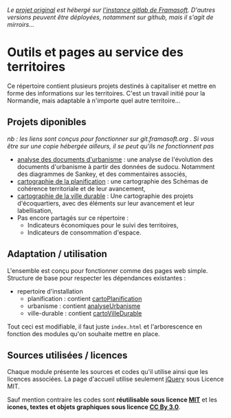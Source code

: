 ﻿*Le [projet original](https://git.framasoft.org/territoires/homeCommon) est hébergé sur [l'instance gitlab de Framasoft](https://git.framasoft.org). D'autres versions peuvent être déployées, notamment sur github, mais il s'agit de mirroirs...*

# Outils et pages au service des territoires
Ce répertoire contient plusieurs projets destinés à capitaliser et mettre en forme des informations sur les territoires. C'est un travail initié pour la Normandie, mais adaptable à n'importe quel autre territoire... 

## Projets diponibles
*nb : les liens sont conçus pour fonctionner sur git.framasoft.org . Si vous être sur une copie hébergée ailleurs, il se peut qu'ils ne fonctionnent pas*
* [analyse des documents d'urbanisme](../../../analyseUrbanisme/) : une analyse de l'évolution des documents d'urbanisme à partir des données de sudocu. Notamment des diagrammes de Sankey, et des commentaires associés,
* [cartographie de la planification](../../../cartoPlanification) : une cartographie des Schémas de cohérence territoriale et de leur avancement,
* [cartographie de la ville durable](../../../cartoVilleDurable) : Une cartographie des projets d'écoquartiers, avec des éléments sur leur avancement et leur labellisation,
* Pas encore partagés sur ce répertoire :
  * Indicateurs économiques pour le suivi des territoires,
  * Indicateurs de consommation d'espace.

## Adaptation / utilisation
L'ensemble est conçu pour fonctionner comme des pages web simple.
Structure de base pour respecter les dépendances existantes :
* repertoire d'installation
  * planification : contient [cartoPlanification](../../../cartoPlanification)
  * urbanisme : contient [analyseUrbanisme](../../../analyseUrbanisme)
  * ville-durable : contient [cartoVilleDurable](../../../cartoVilleDurable)

Tout ceci est modifiable, il faut juste `index.html` et l'arborescence en fonction des modules qu'on souhaite mettre en place.

## Sources utilisées / licences
Chaque module présente les sources et codes qu'il utilise ainsi que les licences associées. La page d'accueil utilise seulement [jQuery](https://jquery.org) sous Licence MIT.

Sauf mention contraire les codes sont **réutilisable sous licence [MIT](http://opensource.org/licenses/MIT)** et les **icones, textes et objets graphiques sous licence [CC By 3.0](http://creativecommons.org/licenses/by/3.0/deed.fr)**.
